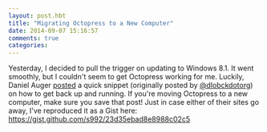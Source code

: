 ```yaml
---
layout: post.hbt
title: "Migrating Octopress to a New Computer"
date: 2014-09-07 15:16:57
comments: true
categories: 
---
```

Yesterday, I decided to pull the trigger on updating to Windows 8.1. It went smoothly, but I couldn't seem to get Octopress working for me. Luckily, Daniel Auger [posted](http://nerditorium.danielauger.com/blog/2013/06/22/setting-up-an-existing-octopress-blog-on-a-new-computer/) a quick snippet (originally posted by [@dlobckdotorg](https://twitter.com/dblockdotorg)) on how to get back up and running. If you're moving Octopress to a new computer, make sure you save that post! Just in case either of their sites go away, I've reproduced it as a Gist here: https://gist.github.com/s992/23d35ebad8e8988c02c5